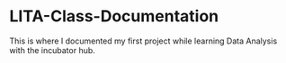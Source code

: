 # LITA-Class-Documentation
This is where I documented my first project while learning Data Analysis with the incubator hub.
